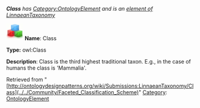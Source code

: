 ___Class__ has [Category:OntologyElement](../../Category/OntologyElement "Category:OntologyElement") and is an [element of](../../Property/ElementOf "Property:ElementOf") [LinnaeanTaxonomy](../../Submissions/LinnaeanTaxonomy "Submissions:LinnaeanTaxonomy")_


  




[![Class](../../images/thumb/2/27/Class.gif/45px-Class.gif)](../../Image/Class.gif "Class")
__Name__: Class 


__Type:__ owl:Class 


__Description__: Class is the third highest traditional taxon. E.g., in the case of humans the class is 'Mammalia'. 





Retrieved from "[http://ontologydesignpatterns.org/wiki/Submissions:LinnaeanTaxonomy/Class](../../Community/Faceted_Classification_Scheme)"
 [Category](http://ontologydesignpatterns.org/wiki/Special:Categories "Special:Categories"): [OntologyElement](../../Category/OntologyElement "Category:OntologyElement")